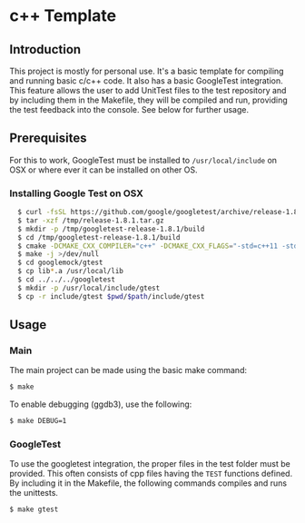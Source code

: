 # c++ Template

## Introduction

This project is mostly for personal use. It's a basic template for compiling and running basic c/c++ code. It also has a basic GoogleTest integration. This feature allows the user to add UnitTest files to the test repository and by including them in the Makefile, they will be compiled and run, providing the test feedback into the console. See below for further usage.

## Prerequisites

For this to work, GoogleTest must be installed to `/usr/local/include` on OSX or where ever it can be installed on other OS.

### Installing Google Test on OSX
```sh
  $ curl -fsSL https://github.com/google/googletest/archive/release-1.8.1.tar.gz -o /tmp/release-1.8.1.tar.gz
  $ tar -xzf /tmp/release-1.8.1.tar.gz
  $ mkdir -p /tmp/googletest-release-1.8.1/build
  $ cd /tmp/googletest-release-1.8.1/build
  $ cmake -DCMAKE_CXX_COMPILER="c++" -DCMAKE_CXX_FLAGS="-std=c++11 -stdlib=libc++" ../ >/dev/null
  $ make -j >/dev/null
  $ cd googlemock/gtest
  $ cp lib*.a /usr/local/lib
  $ cd ../../../googletest
  $ mkdir -p /usr/local/include/gtest
  $ cp -r include/gtest $pwd/$path/include/gtest
```

## Usage

### Main

The main project can be made using the basic make command:

```sh
$ make
```

To enable debugging (ggdb3), use the following:

```sh
$ make DEBUG=1
```

### GoogleTest

To use the googletest integration, the proper files in the test folder must be provided. This often consists of cpp files having the `TEST` functions defined. By including it in the Makefile, the following commands compiles and runs the unittests.

```sh
$ make gtest
```
